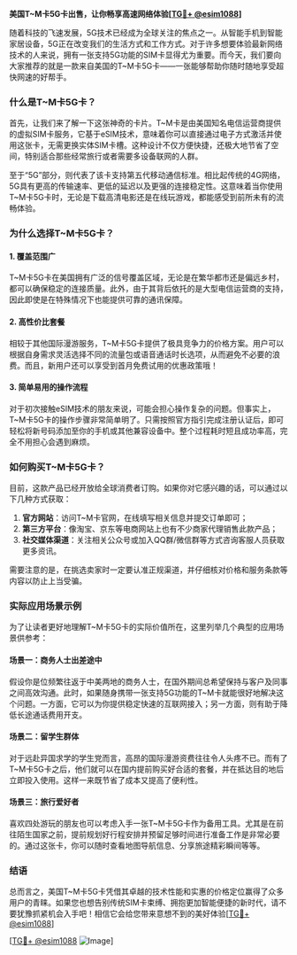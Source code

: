 **美国T~M卡5G卡出售，让你畅享高速网络体验[[TG💪+ @esim1088](https://t.me/s/esim1088)]**

随着科技的飞速发展，5G技术已经成为全球关注的焦点之一。从智能手机到智能家居设备，5G正在改变我们的生活方式和工作方式。对于许多想要体验最新网络技术的人来说，拥有一张支持5G功能的SIM卡显得尤为重要。而今天，我们要向大家推荐的就是一款来自美国的T~M卡5G卡——一张能够帮助你随时随地享受超快网速的好帮手。

### 什么是T~M卡5G卡？

首先，让我们来了解一下这张神奇的卡片。T~M卡是由美国知名电信运营商提供的虚拟SIM卡服务，它基于eSIM技术，意味着你可以直接通过电子方式激活并使用这张卡，无需更换实体SIM卡槽。这种设计不仅方便快捷，还极大地节省了空间，特别适合那些经常旅行或者需要多设备联网的人群。

至于“5G”部分，则代表了该卡支持第五代移动通信标准。相比起传统的4G网络，5G具有更高的传输速率、更低的延迟以及更强的连接稳定性。这意味着当你使用T~M卡5G卡时，无论是下载高清电影还是在线玩游戏，都能感受到前所未有的流畅体验。

### 为什么选择T~M卡5G卡？

#### 1. 覆盖范围广

T~M卡5G卡在美国拥有广泛的信号覆盖区域，无论是在繁华都市还是偏远乡村，都可以确保稳定的连接质量。此外，由于其背后依托的是大型电信运营商的支持，因此即使是在特殊情况下也能提供可靠的通讯保障。

#### 2. 高性价比套餐

相较于其他国际漫游服务，T~M卡5G卡提供了极具竞争力的价格方案。用户可以根据自身需求灵活选择不同的流量包或语音通话时长选项，从而避免不必要的浪费。而且，新用户还可以享受到首月免费试用的优惠政策哦！

#### 3. 简单易用的操作流程

对于初次接触eSIM技术的朋友来说，可能会担心操作复杂的问题。但事实上，T~M卡5G卡的操作步骤非常简单明了。只需按照官方指引完成注册认证后，即可轻松将新号码添加至你的手机或其他兼容设备中。整个过程耗时短且成功率高，完全不用担心会遇到麻烦。

### 如何购买T~M卡5G卡？

目前，这款产品已经开放给全球消费者订购。如果你对它感兴趣的话，可以通过以下几种方式获取：

1. **官方网站**：访问T~M卡官网，在线填写相关信息并提交订单即可；
2. **第三方平台**：像淘宝、京东等电商网站上也有不少商家代理销售此款产品；
3. **社交媒体渠道**：关注相关公众号或加入QQ群/微信群等方式咨询客服人员获取更多资讯。

需要注意的是，在挑选卖家时一定要认准正规渠道，并仔细核对价格和服务条款等内容以防止上当受骗。

### 实际应用场景示例

为了让读者更好地理解T~M卡5G卡的实际价值所在，这里列举几个典型的应用场景供参考：

#### 场景一：商务人士出差途中

假设你是位频繁往返于中美两地的商务人士，在国外期间总希望保持与客户及同事之间高效沟通。此时，如果随身携带一张支持5G功能的T~M卡就能很好地解决这个问题。一方面，它可以为你提供稳定快速的互联网接入；另一方面，则有助于降低长途通话费用开支。

#### 场景二：留学生群体

对于远赴异国求学的学生党而言，高昂的国际漫游资费往往令人头疼不已。而有了T~M卡5G卡之后，他们就可以在国内提前购买好合适的套餐，并在抵达目的地后立即投入使用。这样一来既节省了成本又提高了便利性。

#### 场景三：旅行爱好者

喜欢四处游玩的朋友也可以考虑入手一张T~M卡5G卡作为备用工具。尤其是在前往陌生国家之前，提前规划好行程安排并预留足够时间进行准备工作是非常必要的。通过这张卡，你可以随时查看地图导航信息、分享旅途精彩瞬间等等。

### 结语

总而言之，美国T~M卡5G卡凭借其卓越的技术性能和实惠的价格定位赢得了众多用户的青睐。如果您也想告别传统SIM卡束缚、拥抱更加智能便捷的新时代，请不要犹豫抓紧机会入手吧！相信它会给您带来意想不到的美好体验[[TG💪+ @esim1088](https://t.me/s/esim1088)] 

[[TG💪+ @esim1088](https://t.me/s/esim1088) ![Image](https://i.postimg.cc/4NQfJmqS/Snipaste-2025-05-13-00-14-12.png)]